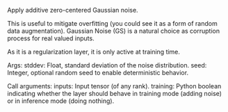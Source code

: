 Apply additive zero-centered Gaussian noise.

This is useful to mitigate overfitting
(you could see it as a form of random data augmentation).
Gaussian Noise (GS) is a natural choice as corruption process
for real valued inputs.

As it is a regularization layer, it is only active at training time.

Args:
    stddev: Float, standard deviation of the noise distribution.
    seed: Integer, optional random seed to enable deterministic behavior.

Call arguments:
    inputs: Input tensor (of any rank).
    training: Python boolean indicating whether the layer should behave in
        training mode (adding noise) or in inference mode (doing nothing).
